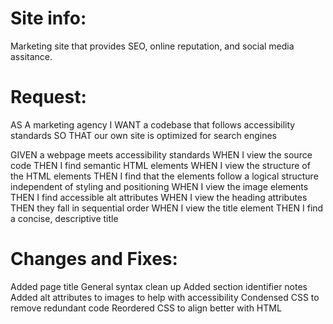 # Site info:
Marketing site that provides SEO, online reputation, and social media assitance.

# Request:
AS A marketing agency
I WANT a codebase that follows accessibility standards
SO THAT our own site is optimized for search engines

GIVEN a webpage meets accessibility standards
WHEN I view the source code
THEN I find semantic HTML elements
WHEN I view the structure of the HTML elements
THEN I find that the elements follow a logical structure independent of styling and positioning
WHEN I view the image elements
THEN I find accessible alt attributes
WHEN I view the heading attributes
THEN they fall in sequential order
WHEN I view the title element
THEN I find a concise, descriptive title

# Changes and Fixes:
Added page title
General syntax clean up
Added section identifier notes
Added alt attributes to images to help with accessibility
Condensed CSS to remove redundant code
Reordered CSS to align better with HTML


